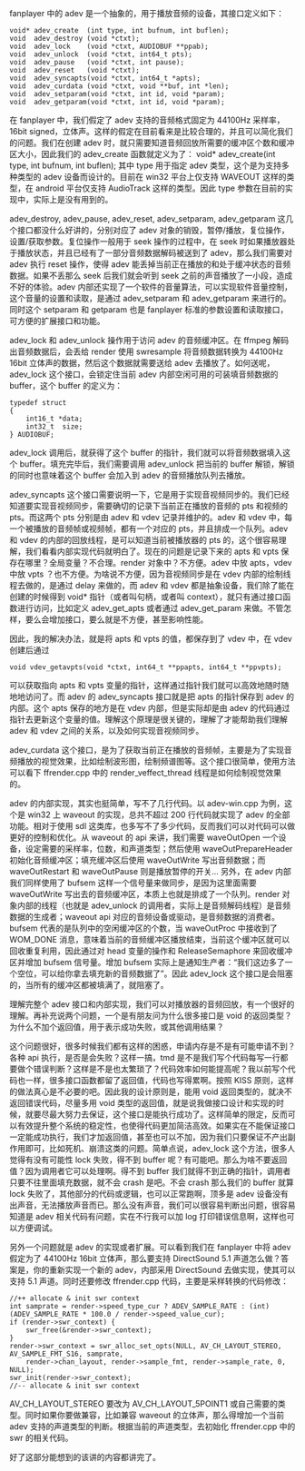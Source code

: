 fanplayer 中的 adev 是一个抽象的，用于播放音频的设备，其接口定义如下：

    void* adev_create  (int type, int bufnum, int buflen);
    void  adev_destroy (void *ctxt);
    void  adev_lock    (void *ctxt, AUDIOBUF **ppab);
    void  adev_unlock  (void *ctxt, int64_t pts);
    void  adev_pause   (void *ctxt, int pause);
    void  adev_reset   (void *ctxt);
    void  adev_syncapts(void *ctxt, int64_t *apts);
    void  adev_curdata (void *ctxt, void **buf, int *len);
    void  adev_setparam(void *ctxt, int id, void *param);
    void  adev_getparam(void *ctxt, int id, void *param);

在 fanplayer 中，我们假定了 adev 支持的音频格式固定为 44100Hz 采样率，16bit signed，立体声。这样的假定在目前看来是比较合理的，并且可以简化我们的问题。我们在创建 adev 时，就只需要知道音频回放所需要的缓冲区个数和缓冲区大小，因此我们的 adev_create 函数就定义为了：
    void* adev_create(int type, int bufnum, int buflen);
其中 type 用于指定 adev 类型，这个是为支持多种类型的 adev 设备而设计的。目前在 win32 平台上仅支持 WAVEOUT 这样的类型，在 android 平台仅支持 AudioTrack 这样的类型。因此 type 参数在目前的实现中，实际上是没有用到的。

adev_destroy, adev_pause, adev_reset, adev_setparam, adev_getparam 这几个接口都没什么好讲的，分别对应了 adev 对象的销毁，暂停/播放，复位操作，设置/获取参数。复位操作一般用于 seek 操作的过程中，在 seek 时如果播放器处于播放状态，并且已经有了一部分音频数据解码被送到了 adev，那么我们需要对 adev 执行 reset 操作，使得 adev 能丢掉当前正在播放的和处于缓冲状态的音频数据。如果不丢那么 seek 后我们就会听到 seek 之前的声音播放了一小段，造成不好的体验。adev 内部还实现了一个软件的音量算法，可以实现软件音量控制，这个音量的设置和读取，是通过 adev_setparam 和 adev_getparam 来进行的。同时这个 setparam 和 getparam 也是 fanplayer 标准的参数设置和读取接口，可方便的扩展接口和功能。

adev_lock 和 adev_unlock 操作用于访问 adev 的音频缓冲区。在 ffmpeg 解码出音频数据后，会丢给 render 使用 swresample 将音频数据转换为 44100Hz 16bit 立体声的数据，然后这个数据就需要送给 adev 去播放了。如何送呢，adev_lock 这个接口，会锁定住当前 adev 内部空闲可用的可装填音频数据的 buffer，这个 buffer 的定义为：

    typedef struct
    {
        int16_t *data;
        int32_t  size;
    } AUDIOBUF;

adev_lock 调用后，就获得了这个 buffer 的指针，我们就可以将音频数据填入这个 buffer。填充完毕后，我们需要调用 adev_unlock 把当前的 buffer 解锁，解锁的同时也意味着这个 buffer 会加入到 adev 的音频播放队列去播放。

adev_syncapts 这个接口需要说明一下，它是用于实现音视频同步的。我们已经知道要实现音视频同步，需要确切的记录下当前正在播放的音频的 pts 和视频的 pts。而这两个 pts 分别是由 adev 和 vdev 记录并维护的。adev 和 vdev 中，每一个被播放的音频帧或视频帧，都有一个对应的 pts，并且排成一个队列。adev 和 vdev 的内部的回放线程，是可以知道当前被播放器的 pts 的，这个很容易理解，我们看看内部实现代码就明白了。现在的问题是记录下来的 apts 和 vpts 保存在哪里？全局变量？不合理。render 对象中？不方便。adev 中放 apts，vdev 中放 vpts ？也不方便。为啥说不方便，因为音视频同步是在 vdev 内部的绘制线程去做的，是通过 delay 来做的，而 adev 和 vdev 都是抽象设备，我们除了能在创建的时候得到 void* 指针（或者叫句柄，或者叫 context），就只有通过接口函数进行访问，比如定义 adev_get_apts 或者通过 adev_get_param 来做。不管怎样，要么会增加接口，要么就是不方便，甚至影响性能。

因此，我的解决办法，就是将 apts 和 vpts 的值，都保存到了 vdev 中，在 vdev 创建后通过

    void vdev_getavpts(void *ctxt, int64_t **ppapts, int64_t **ppvpts);

可以获取指向 apts 和 vpts 变量的指针，这样通过指针我们就可以高效地随时随地地访问了。而 adev 的 adev_syncapts 接口就是把 apts 的指针保存到 adev 的内部。这个 apts 保存的地方是在 vdev 内部，但是实际却是由 adev 的代码通过指针去更新这个变量的值。理解这个原理是很关键的，理解了才能帮助我们理解 adev 和 vdev 之间的关系，以及如何实现音视频同步。

adev_curdata 这个接口，是为了获取当前正在播放的音频帧，主要是为了实现音频播放的视觉效果，比如绘制波形图，绘制频谱图等。这个接口很简单，使用方法可以看下 ffrender.cpp 中的 render_veffect_thread 线程是如何绘制视觉效果的。

adev 的内部实现，其实也挺简单，写不了几行代码。以 adev-win.cpp 为例，这个是 win32 上 waveout 的实现，总共不超过 200 行代码就实现了 adev 的全部功能。相对于使用 sdl 这类库，也多写不了多少代码，反而我们可以对代码可以做更好的控制和优化。从 waveout 的 api 来讲，我们需要 waveOutOpen 一个设备，设定需要的采样率，位数，和声道类型；然后使用 waveOutPrepareHeader 初始化音频缓冲区；填充缓冲区后使用 waveOutWrite 写出音频数据；而 waveOutRestart 和 waveOutPause 则是播放暂停的开关... 另外，在 adev 内部我们同样使用了 bufsem 这样一个信号量来做同步，是因为这里面需要 waveOutWrite 写出去的音频缓冲区，本质上也就是排成了一个队列。render 对象内部的线程（也就是 adev_unlock 的调用者，实际上是音频解码线程）是音频数据的生成者；waveout api 对应的音频设备或驱动，是音频数据的消费者。bufsem 代表的是队列中的空闲缓冲区的个数，当 waveOutProc 中接收到了 WOM_DONE 消息，意味着当前的音频缓冲区播放结束，当前这个缓冲区就可以回收重复利用，因此通过对 head 变量的操作和 ReleaseSemaphore 来回收缓冲区并增加 bufsem 信号量。增加 bufsem 实际上是通知生产者：“我们这边多了一个空位，可以给你拿去填充新的音频数据了”。因此 adev_lock 这个接口是会阻塞的，当所有的缓冲区都被填满了，就阻塞了。

理解完整个 adev 接口和内部实现，我们可以对播放器的音频回放，有一个很好的理解。再补充说两个问题，一个是有朋友问为什么很多接口是 void 的返回类型？为什么不加个返回值，用于表示成功失败，或其他调用结果？

这个问题很好，很多时候我们都有这样的困惑，申请内存是不是有可能申请不到？各种 api 执行，是否是会失败？这样一搞，tmd 是不是我们写个代码每写一行都要做个错误判断？这样是不是也太繁琐了？代码效率如何能提高呢？我以前写个代码也一样，很多接口函数都留了返回值，代码也写得累啊。按照 KISS 原则，这样的做法真心是不必要的吧。因此我的设计原则是，能用 void 返回类型的，就决不返回错误代码，尽量多用 void 类型的返回值，就是说我做接口设计和实现的时候，就要尽最大努力去保证，这个接口是能执行成功了。这样简单的限定，反而可以有效提升整个系统的稳定性，也使得代码更加简洁高效。如果实在不能保证接口一定能成功执行，我们才加返回值，甚至也可以不加，因为我们只要保证不产出副作用即可，比如死机、崩溃这类的问题。简单点说，adev_lock 这个方法，很多人觉得有没有可能性 lock 失败，得不到 buffer 呢？有可能吧。那么为啥不要返回值？因为调用者它可以处理啊。得不到 buffer 我们就得不到正确的指针，调用者只要不往里面填充数据，就不会 crash 是吧。不会 crash 那么我们的 buffer 就算 lock 失败了，其他部分的代码或逻辑，也可以正常跑啊，顶多是 adev 设备没有出声音，无法播放声音而已。那么没有声音，我们可以很容易判断出问题，很容易知道是 adev 相关代码有问题，实在不行我可以加 log 打印错误信息啊，这样也可以方便调试。

另外一个问题就是 adev 的实现或者扩展。可以看到我们在 fanplayer 中将 adev 假定为了 44100Hz 16bit 立体声，那么要支持 DirectSound 5.1 声道怎么做？答案是，你的重新实现一个新的 adev，内部采用 DirectSound 去做实现，使其可以支持 5.1 声道。同时还要修改 ffrender.cpp 代码，主要是采样转换的代码修改：

    //++ allocate & init swr context
    int samprate = render->speed_type_cur ? ADEV_SAMPLE_RATE : (int)(ADEV_SAMPLE_RATE * 100.0 / render->speed_value_cur);
    if (render->swr_context) {
        swr_free(&render->swr_context);
    }
    render->swr_context = swr_alloc_set_opts(NULL, AV_CH_LAYOUT_STEREO, AV_SAMPLE_FMT_S16, samprate,
        render->chan_layout, render->sample_fmt, render->sample_rate, 0, NULL);
    swr_init(render->swr_context);
    //-- allocate & init swr context


AV_CH_LAYOUT_STEREO 要改为 AV_CH_LAYOUT_5POINT1 或自己需要的类型。同时如果你要做兼容，比如兼容 waveout 的立体声，那么得增加一个当前 adev 支持的声道类型的判断。根据当前的声道类型，去初始化 ffrender.cpp 中的 swr 的相关代码。

好了这部分能想到的该讲的内容都讲完了。

